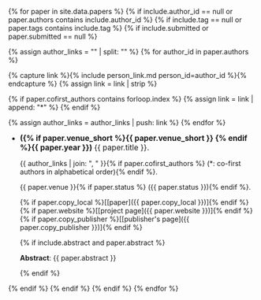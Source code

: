 {% for paper in site.data.papers %}
{% if include.author_id == null or paper.authors contains include.author_id %}
{% if include.tag == null or paper.tags contains include.tag %}
{% if include.submitted or paper.submitted == null %}

{% assign author_links = "" | split: "" %}
{% for author_id in paper.authors %}

  {% capture link %}{% include person_link.md person_id=author_id %}{% endcapture %}
  {% assign link = link | strip %}

  {% if paper.cofirst_authors contains forloop.index %}
    {% assign link = link | append: "\*" %}
  {% endif %}

  {% assign author_links = author_links | push: link %}
{% endfor %}

- <span style="font-size: 110%; font-weight: bold;">({% if paper.venue_short %}{{ paper.venue_short }} {% endif %}{{ paper.year }})</span>
  <span style="font-size: 110%;">{{ paper.title }}.</span>

  {{ author_links | join: ", " }}{% if paper.cofirst_authors %} (\*: co-first authors in alphabetical order){% endif %}.

  {{ paper.venue }}{% if paper.status %} ({{ paper.status }}){% endif %}.

  {% if paper.copy_local %}\[[paper]({{ paper.copy_local }})\]{% endif %}
  {% if paper.website %}\[[project page]({{ paper.website }})\]{% endif %}
  {% if paper.copy_publisher %}\[[publisher's page]({{ paper.copy_publisher }})\]{% endif %}

  {% if include.abstract and paper.abstract %}
  <p><b>Abstract</b>: {{ paper.abstract }}</p>
  {% endif %}

  <br />

{% endif %}
{% endif %}
{% endif %}
{% endfor %}
